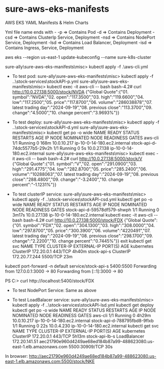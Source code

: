 # sure-aws-eks-manifests
AWS EKS YAML Manifests &amp; Helm Charts

Yml file name ends with -
-p => Contains Pod
-d => Contains Deployment
-csd => Contains ClusterIp Service, Deployment
-nsd => Contains NodePort Service, Deployment
-lsd => Contains Load Balancer, Deployment
-isd => Contains Ingress, Service, Deployment

aws eks --region us-east-1 update-kubeconfig --name sure-k8s-cluster

sure-ally\sure-aws-eks-manifests\misc> kubectl apply -f .\aws-cli.yml
- To test pod:
sure-ally\sure-aws-eks-manifests\misc> kubectl apply -f ..\stock-services\stockAPI-p.yml
sure-ally\sure-aws-eks-manifests\misc> kubectl exec -it aws-cli -- bash
bash-4.2# curl http://10.0.27.138:5000/stock/NVDA
{"Global Quote":{"01. symbol":"NVDA","02. open":"117.3500","03. high":"119.6600","04. low":"117.2500","05. price":"117.8700","06. volume":"286038878","07. latest trading day":"2024-09-19","08. previous close":"113.3700","09. change":"4.5000","10. change percent":"3.9693%"}}

- To test deploy:
sure-ally\sure-aws-eks-manifests\misc> kubectl apply -f ..\stock-services\stockAPI-d.yml
sure-ally\sure-aws-eks-manifests\misc> kubectl get po -o wide
NAME                           READY   STATUS    RESTARTS   AGE    IP            NODE                          NOMINATED NODE   READINESS GATES
aws-cli                        1/1     Running   0          168m   10.0.10.217   ip-10-0-14-180.ec2.internal   <none>           <none>
stock-api-d-74dc5577b5-29v2h   1/1     Running   0          5s     10.0.27.138   ip-10-0-14-180.ec2.internal   <none>           <none>
sure-ally\sure-aws-eks-manifests\misc> kubectl exec -it aws-cli -- bash
bash-4.2# curl http://10.0.27.138:5000/stock/V
{"Global Quote":{"01. symbol":"V","02. open":"291.0900","03. high":"291.4775","04. low":"282.8700","05. price":"285.2400","06. volume":"10288063","07. latest trading day":"2024-09-19","08. previous close":"288.4800","09. change":"-3.2400","10. change percent":"-1.1231%"}}

- To test clusterIP service:
sure-ally\sure-aws-eks-manifests\misc> kubectl apply -f ..\stock-services\stockAPI-csd.yml
kubectl get po -o wide
NAME                           READY   STATUS    RESTARTS   AGE     IP            NODE                          NOMINATED NODE   READINESS GATES
stock-api-d-59578df579-shwph   1/1     Running   0          3m17s   10.0.27.138   ip-10-0-14-180.ec2.internal   <none>           <none>
kubectl exec -it aws-cli -- bash
bash-4.2# curl http://10.0.27.138:5000/stock/FDX
{"Global Quote":{"01. symbol":"FDX","02. open":"304.1300","03. high":"308.0000","04. low":"297.8700","05. price":"300.3900","06. volume":"4220491","07. latest trading day":"2024-09-19","08. previous close":"298.1700","09. change":"2.2200","10. change percent":"0.7445%"}}
exit
kubectl get svc
NAME          TYPE        CLUSTER-IP      EXTERNAL-IP   PORT(S)    AGE
kubernetes    ClusterIP   172.20.0.1      <none>        443/TCP    4h40m
stock-api-s   ClusterIP   172.20.77.244   <none>        5500/TCP   23m

kubectl port-forward -n default service/stock-api-s 5400:5500
Forwarding from 127.0.0.1:3000 -> 80
Forwarding from [::1]:3000 -> 80

PS C:\> curl http://localhost:5400/stock/FDX

- To test NodePort Service:
Same as above

- To test LoadBalacer service:
sure-ally\sure-aws-eks-manifests\misc> kubectl apply -f ..\stock-services\stockAPI-lsd.yml
kubectl get deploy
kubectl get po -o wide
NAME                           READY   STATUS    RESTARTS   AGE     IP            NODE                          NOMINATED NODE   READINESS GATES
aws-cli                        1/1     Running   0          4h29m   10.0.10.217   ip-10-0-14-180.ec2.internal   <none>           <none>
stock-api-d-788795fbd8-9flxb   1/1     Running   0          22s     10.0.4.230    ip-10-0-14-180.ec2.internal   <none>           <none>
kubectl get svc       
NAME             TYPE           CLUSTER-IP      EXTERNAL-IP                                                              PORT(S)          AGE
kubernetes       ClusterIP      172.20.0.1      <none>                                                                   443/TCP          5h13m
stock-api-lb-s   LoadBalancer   172.20.141.51   aec21790e960d4249ae68ed184b87a99-488623080.us-east-1.elb.amazonaws.com   5500:30909/TCP   30s

In browser: 
http://aec21790e960d4249ae68ed184b87a99-488623080.us-east-1.elb.amazonaws.com:5500/stock/NKE


